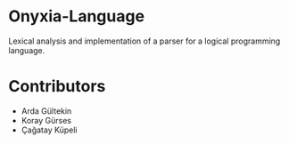 # Onyxia-Language
Lexical analysis and implementation of a parser for a logical programming language.
# Contributors
* Arda Gültekin
* Koray Gürses
* Çağatay Küpeli
